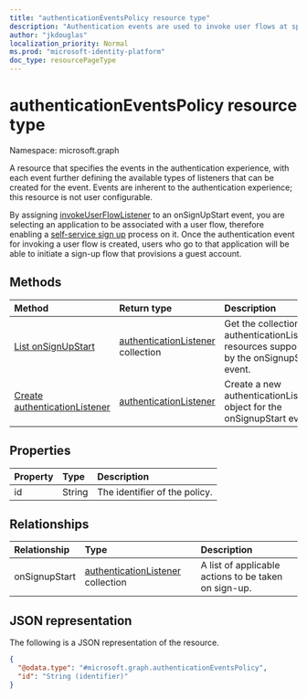 ```yaml
---
title: "authenticationEventsPolicy resource type"
description: "Authentication events are used to invoke user flows at specific points in the authentication flow."
author: "jkdouglas"
localization_priority: Normal
ms.prod: "microsoft-identity-platform"
doc_type: resourcePageType
---
```


# authenticationEventsPolicy resource type

Namespace: microsoft.graph

A resource that specifies the events in the authentication experience, with each event further defining the available types of listeners that can be created for the event. Events are inherent to the authentication experience; this resource is not user configurable.

By assigning [invokeUserFlowListener](../resources/invokeuserflowlistener.md) to an onSignUpStart event, you are selecting an application to be associated with a user flow, therefore enabling a [self-service sign up](https://docs.microsoft.com/azure/active-directory/external-identities/self-service-sign-up-overview) process on it. Once the authentication event for invoking a user flow is created, users who go to that application will be able to initiate a sign-up flow that provisions a guest account.

## Methods

|Method|Return type|Description|
|:---|:---|:---|
|[List onSignUpStart](../api/authenticationeventspolicy-list-onsignupstart.md)|[authenticationListener](../resources/authenticationlistener.md) collection|Get the collection of authenticationListener resources supported by the onSignupStart event.|
|[Create authenticationListener](../api/authenticationeventspolicy-post-onsignupstart.md)|[authenticationListener](../resources/authenticationlistener.md)|Create a new authenticationListener object for the onSignupStart event.|

## Properties

|Property|Type|Description|
|:---|:---|:---|
|id|String|The identifier of the policy.|

## Relationships

|Relationship|Type|Description|
|:---|:---|:---|
|onSignupStart|[authenticationListener](../resources/authenticationlistener.md) collection|A list of applicable actions to be taken on sign-up.|

## JSON representation

The following is a JSON representation of the resource.
<!-- {
  "blockType": "resource",
  "keyProperty": "id",
  "@odata.type": "microsoft.graph.authenticationEventsPolicy",
  "baseType": "",
  "openType": false
}
-->

``` json
{
  "@odata.type": "#microsoft.graph.authenticationEventsPolicy",
  "id": "String (identifier)"
}
```
